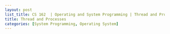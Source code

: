 ```yaml
---
layout: post
list_title: CS 162  | Operating and System Programming | Thread and Processes
title: Thread and Processes
categories: [System Programming, Operating System]
---
```


